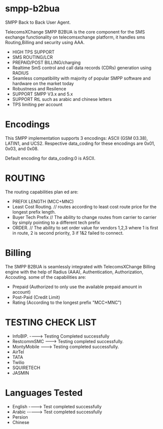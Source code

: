 # smpp-b2bua
SMPP Back to Back User Agent.

TelecomsXChange SMPP B2BUA is the core component for the SMS exchange functionality on telecomsxchange platform, it handles sms Routing,Billing and security using AAA.

- HIGH TPS SUPPORT
- SMS ROUTING/LCR
- PREPAID/POST BILLING/charging
- Realtime SmS control and call data records (CDRs) generation using RADIUS
- Seamless compatibility with majority of popular SMPP software and hardware on the market today
- Robustness and Resilence
- SUPPORT SMPP V3.x and 5.x
- SUPPORT RtL such as arabic and chinese letters
- TPS limiting per account

# Encodings 

This SMPP implementation supports 3 encodings: ASCII (GSM 03.38), LATIN1, and UCS2. Respective data_coding for these encodings are 0x01, 0x03, and 0x08.

Default encoding for data_coding:0 is ASCII. 


# ROUTING

The routing capabilities plan ed are: 

- PREFIX LENGTH (MCC+MNC)
- Least Cost Routing. // routes according to least cost route price for the longest prefix length.
- Buyer Tech Prefix // The ability to change routes from carrier to carrier by simply pointing to a different tech prefix
- ORDER. // The ability to set order value for vendors 1,2,3 where 1 is first in route, 2 is second priority, 3 if 1&2 failed to connect.

# Billing

The SMPP B2BUA is seamlessly integrated with TelecomsXChange Billing engine with the help of Radius (AAA), Authentication, Authorization, Accouting. some of the capabilities are:

- Prepaid (Authorized to only use the available prepaid amount in account)
- Post-Paid (Credit Limit)
- Rating (According to the longest prefix "MCC+MNC")


# TESTING CHECK LIST

- InfoBIP. ----> Testing Completed successfully
- RestcommSMC ---> Testing completed successfully.
- MontyMobile ---> Testing completed successfully.
- AirTel
- TATA
- Twilio 
- SQUIRETECH
- JASMIN

# Languages Tested

- English ----> Test completed successfully  
- Arabic -----> Test completed successfully 
- Persion
- Chinese 

